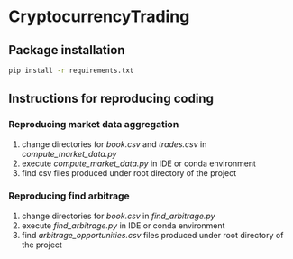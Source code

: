 # CryptocurrencyTrading

## Package installation
```bash
pip install -r requirements.txt
```

## Instructions for reproducing coding

### Reproducing market data aggregation
1. change directories for *book.csv* and *trades.csv* in *compute_market_data.py*
2. execute *compute_market_data.py* in IDE or conda environment
3. find csv files produced under root directory of the project

### Reproducing find arbitrage
1. change directories for *book.csv* in *find_arbitrage.py*
2. execute *find_arbitrage.py* in IDE or conda environment
3. find *arbitrage_opportunities.csv* files produced under root directory of the project
